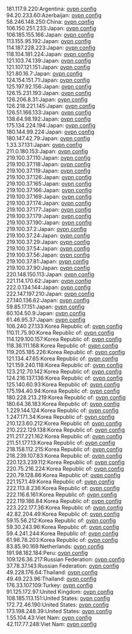 181.117.9.220:Argentina: [ovpn config](vpn/181_117_9_220.ovpn)  
94.20.233.60:Azerbaijan: [ovpn config](vpn/94_20_233_60.ovpn)  
58.246.148.250:China: [ovpn config](vpn/58_246_148_250.ovpn)  
106.150.251.233:Japan: [ovpn config](vpn/106_150_251_233.ovpn)  
106.185.155.166:Japan: [ovpn config](vpn/106_185_155_166.ovpn)  
113.155.95.192:Japan: [ovpn config](vpn/113_155_95_192.ovpn)  
114.187.228.223:Japan: [ovpn config](vpn/114_187_228_223.ovpn)  
118.104.181.224:Japan: [ovpn config](vpn/118_104_181_224.ovpn)  
121.103.74.139:Japan: [ovpn config](vpn/121_103_74_139.ovpn)  
121.107.121.151:Japan: [ovpn config](vpn/121_107_121_151.ovpn)  
121.80.16.7:Japan: [ovpn config](vpn/121_80_16_7.ovpn)  
124.154.151.71:Japan: [ovpn config](vpn/124_154_151_71.ovpn)  
125.197.92.156:Japan: [ovpn config](vpn/125_197_92_156.ovpn)  
126.15.231.193:Japan: [ovpn config](vpn/126_15_231_193.ovpn)  
126.206.8.31:Japan: [ovpn config](vpn/126_206_8_31.ovpn)  
126.218.221.145:Japan: [ovpn config](vpn/126_218_221_145.ovpn)  
126.51.166.133:Japan: [ovpn config](vpn/126_51_166_133.ovpn)  
138.64.98.192:Japan: [ovpn config](vpn/138_64_98_192.ovpn)  
175.134.224.194:Japan: [ovpn config](vpn/175_134_224_194.ovpn)  
180.144.99.224:Japan: [ovpn config](vpn/180_144_99_224.ovpn)  
180.147.42.79:Japan: [ovpn config](vpn/180_147_42_79.ovpn)  
1.33.37.131:Japan: [ovpn config](vpn/1_33_37_131.ovpn)  
211.0.180.153:Japan: [ovpn config](vpn/211_0_180_153.ovpn)  
219.100.37.110:Japan: [ovpn config](vpn/219_100_37_110.ovpn)  
219.100.37.118:Japan: [ovpn config](vpn/219_100_37_118.ovpn)  
219.100.37.119:Japan: [ovpn config](vpn/219_100_37_119.ovpn)  
219.100.37.126:Japan: [ovpn config](vpn/219_100_37_126.ovpn)  
219.100.37.165:Japan: [ovpn config](vpn/219_100_37_165.ovpn)  
219.100.37.166:Japan: [ovpn config](vpn/219_100_37_166.ovpn)  
219.100.37.169:Japan: [ovpn config](vpn/219_100_37_169.ovpn)  
219.100.37.174:Japan: [ovpn config](vpn/219_100_37_174.ovpn)  
219.100.37.177:Japan: [ovpn config](vpn/219_100_37_177.ovpn)  
219.100.37.179:Japan: [ovpn config](vpn/219_100_37_179.ovpn)  
219.100.37.190:Japan: [ovpn config](vpn/219_100_37_190.ovpn)  
219.100.37.2:Japan: [ovpn config](vpn/219_100_37_2.ovpn)  
219.100.37.24:Japan: [ovpn config](vpn/219_100_37_24.ovpn)  
219.100.37.29:Japan: [ovpn config](vpn/219_100_37_29.ovpn)  
219.100.37.54:Japan: [ovpn config](vpn/219_100_37_54.ovpn)  
219.100.37.56:Japan: [ovpn config](vpn/219_100_37_56.ovpn)  
219.100.37.81:Japan: [ovpn config](vpn/219_100_37_81.ovpn)  
219.100.37.90:Japan: [ovpn config](vpn/219_100_37_90.ovpn)  
220.148.150.113:Japan: [ovpn config](vpn/220_148_150_113.ovpn)  
221.114.170.62:Japan: [ovpn config](vpn/221_114_170_62.ovpn)  
222.0.134.144:Japan: [ovpn config](vpn/222_0_134_144.ovpn)  
222.147.197.210:Japan: [ovpn config](vpn/222_147_197_210.ovpn)  
27.140.136.62:Japan: [ovpn config](vpn/27_140_136_62.ovpn)  
59.85.17.151:Japan: [ovpn config](vpn/59_85_17_151.ovpn)  
60.104.50.9:Japan: [ovpn config](vpn/60_104_50_9.ovpn)  
61.46.95.37:Japan: [ovpn config](vpn/61_46_95_37.ovpn)  
106.240.27.133:Korea Republic of: [ovpn config](vpn/106_240_27_133.ovpn)  
110.11.75.90:Korea Republic of: [ovpn config](vpn/110_11_75_90.ovpn)  
114.129.100.157:Korea Republic of: [ovpn config](vpn/114_129_100_157.ovpn)  
118.36.111.168:Korea Republic of: [ovpn config](vpn/118_36_111_168.ovpn)  
119.205.185.226:Korea Republic of: [ovpn config](vpn/119_205_185_226.ovpn)  
121.134.47.65:Korea Republic of: [ovpn config](vpn/121_134_47_65.ovpn)  
121.159.240.118:Korea Republic of: [ovpn config](vpn/121_159_240_118.ovpn)  
123.212.70.142:Korea Republic of: [ovpn config](vpn/123_212_70_142.ovpn)  
124.216.137.136:Korea Republic of: [ovpn config](vpn/124_216_137_136.ovpn)  
125.140.60.93:Korea Republic of: [ovpn config](vpn/125_140_60_93.ovpn)  
175.194.40.94:Korea Republic of: [ovpn config](vpn/175_194_40_94.ovpn)  
180.228.213.219:Korea Republic of: [ovpn config](vpn/180_228_213_219.ovpn)  
180.64.36.183:Korea Republic of: [ovpn config](vpn/180_64_36_183.ovpn)  
1.229.144.124:Korea Republic of: [ovpn config](vpn/1_229_144_124.ovpn)  
1.247.171.34:Korea Republic of: [ovpn config](vpn/1_247_171_34.ovpn)  
210.123.60.212:Korea Republic of: [ovpn config](vpn/210_123_60_212.ovpn)  
210.222.129.138:Korea Republic of: [ovpn config](vpn/210_222_129_138.ovpn)  
211.217.221.162:Korea Republic of: [ovpn config](vpn/211_217_221_162.ovpn)  
211.51.177.13:Korea Republic of: [ovpn config](vpn/211_51_177_13.ovpn)  
218.158.112.215:Korea Republic of: [ovpn config](vpn/218_158_112_215.ovpn)  
218.239.107.83:Korea Republic of: [ovpn config](vpn/218_239_107_83.ovpn)  
220.123.239.112:Korea Republic of: [ovpn config](vpn/220_123_239_112.ovpn)  
220.75.216.224:Korea Republic of: [ovpn config](vpn/220_75_216_224.ovpn)  
220.79.128.86:Korea Republic of: [ovpn config](vpn/220_79_128_86.ovpn)  
221.157.1.49:Korea Republic of: [ovpn config](vpn/221_157_1_49.ovpn)  
222.113.8.236:Korea Republic of: [ovpn config](vpn/222_113_8_236.ovpn)  
222.116.6.161:Korea Republic of: [ovpn config](vpn/222_116_6_161.ovpn)  
222.119.186.84:Korea Republic of: [ovpn config](vpn/222_119_186_84.ovpn)  
223.222.177.36:Korea Republic of: [ovpn config](vpn/223_222_177_36.ovpn)  
42.82.204.49:Korea Republic of: [ovpn config](vpn/42_82_204_49.ovpn)  
59.15.56.212:Korea Republic of: [ovpn config](vpn/59_15_56_212.ovpn)  
59.30.243.96:Korea Republic of: [ovpn config](vpn/59_30_243_96.ovpn)  
59.4.241.244:Korea Republic of: [ovpn config](vpn/59_4_241_244.ovpn)  
61.98.78.203:Korea Republic of: [ovpn config](vpn/61_98_78_203.ovpn)  
83.85.90.169:Netherlands: [ovpn config](vpn/83_85_90_169.ovpn)  
191.98.182.184:Peru: [ovpn config](vpn/191_98_182_184.ovpn)  
109.126.36.217:Russian Federation: [ovpn config](vpn/109_126_36_217.ovpn)  
37.78.37.143:Russian Federation: [ovpn config](vpn/37_78_37_143.ovpn)  
49.228.176.64:Thailand: [ovpn config](vpn/49_228_176_64.ovpn)  
49.49.223.96:Thailand: [ovpn config](vpn/49_49_223_96.ovpn)  
176.33.107.109:Turkey: [ovpn config](vpn/176_33_107_109.ovpn)  
91.125.172.97:United Kingdom: [ovpn config](vpn/91_125_172_97.ovpn)  
108.185.113.151:United States: [ovpn config](vpn/108_185_113_151.ovpn)  
172.72.46.190:United States: [ovpn config](vpn/172_72_46_190.ovpn)  
173.198.248.39:United States: [ovpn config](vpn/173_198_248_39.ovpn)  
1.55.104.43:Viet Nam: [ovpn config](vpn/1_55_104_43.ovpn)  
42.117.77.248:Viet Nam: [ovpn config](vpn/42_117_77_248.ovpn)  
